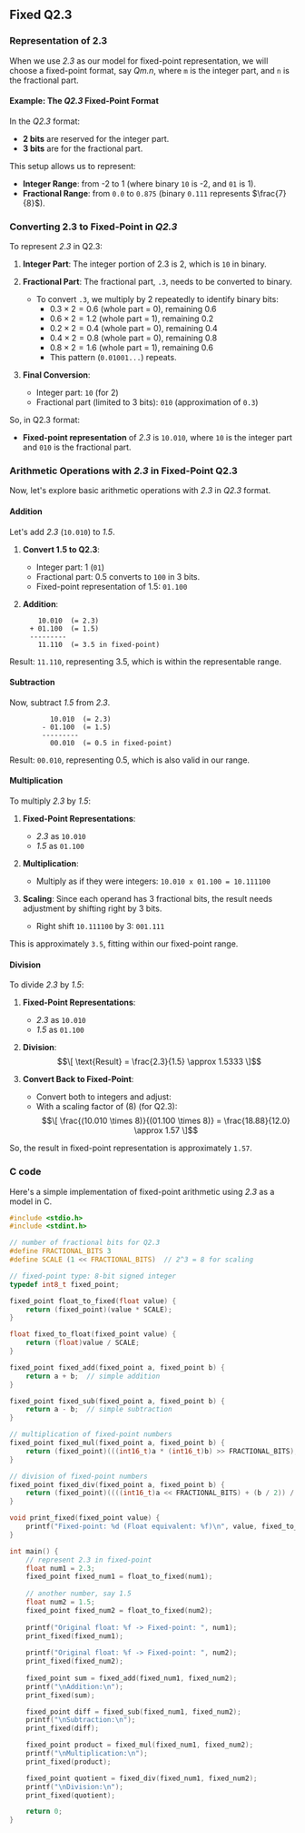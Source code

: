 ## Fixed Q2.3

### Representation of 2.3

When we use *2.3* as our model for fixed-point representation, we will choose a fixed-point format,
say *Qm.n*, where `m` is the integer part, and `n` is the fractional part.


#### Example: The *Q2.3* Fixed-Point Format

In the *Q2.3* format:
- **2 bits** are reserved for the integer part.
- **3 bits** are for the fractional part.

This setup allows us to represent:
- **Integer Range**: from -2 to 1 (where binary `10` is -2, and `01` is 1).
- **Fractional Range**: from `0.0` to `0.875` (binary `0.111` represents $`\frac{7}{8}`$).

### Converting 2.3 to Fixed-Point in *Q2.3*

To represent *2.3* in Q2.3:

1. **Integer Part**: The integer portion of 2.3 is 2, which is `10` in binary.
2. **Fractional Part**: The fractional part, `.3`, needs to be converted to binary.
   - To convert `.3`, we multiply by 2 repeatedly to identify binary bits:
     - $`0.3 \times 2 = 0.6 `$ (whole part = 0), remaining 0.6
     - $`0.6 \times 2 = 1.2 `$ (whole part = 1), remaining 0.2
     - $`0.2 \times 2 = 0.4 `$ (whole part = 0), remaining 0.4
     - $`0.4 \times 2 = 0.8 `$ (whole part = 0), remaining 0.8
     - $`0.8 \times 2 = 1.6 `$ (whole part = 1), remaining 0.6
     - This pattern (`0.01001...`) repeats.

3. **Final Conversion**:
   - Integer part: `10` (for 2)
   - Fractional part (limited to 3 bits): `010` (approximation of `0.3`)

So, in Q2.3 format:
- **Fixed-point representation** of *2.3* is `10.010`, where `10` is the integer part and `010` is the fractional part.

### Arithmetic Operations with *2.3* in Fixed-Point Q2.3

Now, let's explore basic arithmetic operations with *2.3* in *Q2.3* format.

#### Addition

Let's add *2.3* (`10.010`) to *1.5*.

1. **Convert 1.5 to Q2.3**:
   - Integer part: 1 (`01`)
   - Fractional part: 0.5 converts to `100` in 3 bits.
   - Fixed-point representation of 1.5: `01.100`

2. **Addition**:

```
       10.010  (= 2.3)
     + 01.100  (= 1.5)
     ---------
       11.110  (= 3.5 in fixed-point)
```

Result: `11.110`, representing 3.5, which is within the representable range.

#### Subtraction

Now, subtract *1.5* from *2.3*.

```
          10.010  (= 2.3)
        - 01.100  (= 1.5)
        ---------
          00.010  (= 0.5 in fixed-point)
```

Result: `00.010`, representing 0.5, which is also valid in our range.

#### Multiplication

To multiply *2.3* by *1.5*:

1. **Fixed-Point Representations**:
   - *2.3* as `10.010`
   - *1.5* as `01.100`

2. **Multiplication**:
   - Multiply as if they were integers: `10.010 x 01.100 = 10.111100`

3. **Scaling**: Since each operand has 3 fractional bits, the result needs adjustment by shifting right by 3 bits.
   - Right shift `10.111100` by 3: `001.111`

This is approximately `3.5`, fitting within our fixed-point range.

#### Division

To divide *2.3* by *1.5*:

1. **Fixed-Point Representations**:
   - *2.3* as `10.010`
   - *1.5* as `01.100`

2. **Division**:
   $$\[
   \text{Result} = \frac{2.3}{1.5} \approx 1.5333
   \]$$

3. **Convert Back to Fixed-Point**:
   - Convert both to integers and adjust:
   - With a scaling factor of \(8\) (for Q2.3):
   $$\[
   \frac{(10.010 \times 8)}{(01.100 \times 8)} = \frac{18.88}{12.0} \approx 1.57
   \]$$

So, the result in fixed-point representation is approximately `1.57`.

### C code

Here's a simple implementation of fixed-point arithmetic using *2.3* as a model in C.

```c
#include <stdio.h>
#include <stdint.h>

// number of fractional bits for Q2.3
#define FRACTIONAL_BITS 3
#define SCALE (1 << FRACTIONAL_BITS)  // 2^3 = 8 for scaling

// fixed-point type: 8-bit signed integer
typedef int8_t fixed_point;

fixed_point float_to_fixed(float value) {
    return (fixed_point)(value * SCALE);
}

float fixed_to_float(fixed_point value) {
    return (float)value / SCALE;
}

fixed_point fixed_add(fixed_point a, fixed_point b) {
    return a + b;  // simple addition
}

fixed_point fixed_sub(fixed_point a, fixed_point b) {
    return a - b;  // simple subtraction
}

// multiplication of fixed-point numbers
fixed_point fixed_mul(fixed_point a, fixed_point b) {
    return (fixed_point)(((int16_t)a * (int16_t)b) >> FRACTIONAL_BITS); // right shift to scale down
}

// division of fixed-point numbers
fixed_point fixed_div(fixed_point a, fixed_point b) {
    return (fixed_point)((((int16_t)a << FRACTIONAL_BITS) + (b / 2)) / b); // scale numerator for precision
}

void print_fixed(fixed_point value) {
    printf("Fixed-point: %d (Float equivalent: %f)\n", value, fixed_to_float(value));
}

int main() {
    // represent 2.3 in fixed-point
    float num1 = 2.3;
    fixed_point fixed_num1 = float_to_fixed(num1);
    
    // another number, say 1.5
    float num2 = 1.5;
    fixed_point fixed_num2 = float_to_fixed(num2);
    
    printf("Original float: %f -> Fixed-point: ", num1);
    print_fixed(fixed_num1);
    
    printf("Original float: %f -> Fixed-point: ", num2);
    print_fixed(fixed_num2);
    
    fixed_point sum = fixed_add(fixed_num1, fixed_num2);
    printf("\nAddition:\n");
    print_fixed(sum);

    fixed_point diff = fixed_sub(fixed_num1, fixed_num2);
    printf("\nSubtraction:\n");
    print_fixed(diff);

    fixed_point product = fixed_mul(fixed_num1, fixed_num2);
    printf("\nMultiplication:\n");
    print_fixed(product);

    fixed_point quotient = fixed_div(fixed_num1, fixed_num2);
    printf("\nDivision:\n");
    print_fixed(quotient);

    return 0;
}
```
